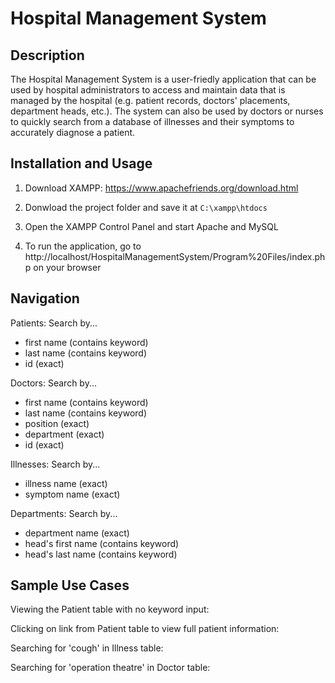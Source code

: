 # Hospital Management System

## Description
The Hospital Management System is a user-friedly application that can be used by hospital administrators to access and maintain data that is managed by the hospital (e.g. patient records, doctors' placements, department heads, etc.). The system can also be used by doctors or nurses to quickly search from a database of illnesses and their symptoms to accurately diagnose a patient.   

## Installation and Usage
1. Download XAMPP: https://www.apachefriends.org/download.html

2. Donwload the project folder and save it at ```C:\xampp\htdocs```

3. Open the XAMPP Control Panel and start Apache and MySQL

4. To run the application, go to http://localhost/HospitalManagementSystem/Program%20Files/index.php on your browser

## Navigation
Patients: Search by...
- first name (contains keyword)
- last name (contains keyword)
- id (exact)

Doctors: Search by...
- first name (contains keyword)
- last name (contains keyword)
- position (exact)
- department (exact)
- id (exact)

Illnesses: Search by...
- illness name (exact)
- symptom name (exact)

Departments: Search by...
- department name (exact)
- head's first name (contains keyword)
- head's last name (contains keyword)

## Sample Use Cases
Viewing the Patient table with no keyword input:
<!--![patient_table](https://github.com/shrimeichock/HospitalManagementSystem/blob/main/images/patient_table.PNG) -->

Clicking on link from Patient table to view full patient information:
<!-- ![patient_data](https://user-images.githubusercontent.com/59775096/162786648-8c10ce34-db5f-4d6c-ab03-98a0fd041ba9.PNG) -->

Searching for 'cough' in Illness table:
<!-- ![cough_illness_search](https://user-images.githubusercontent.com/59775096/162786704-914a3f0e-4830-45a6-b267-791f1e64f5b7.PNG) -->

Searching for 'operation theatre' in Doctor table:
<!-- ![or_doctor_search](https://user-images.githubusercontent.com/59775096/162786717-d9e58120-4905-4f6f-9ba4-ff28c8b5dbcd.PNG) -->
